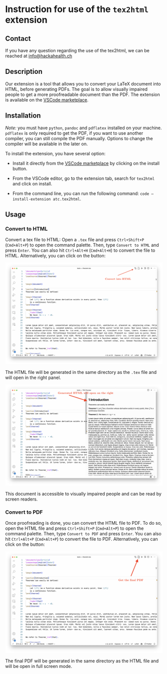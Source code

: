 # **Instruction for use of the `tex2html` extension**

## Contact

If you have any question regarding the use of the tex2html, we can be
reached at <info@hackahealth.ch>

## Description

Our extension is a tool that allows you to convert your LaTeX document
into HTML, before generating PDFs. The goal is to allow visually
impaired people to get a more proofreadable document than the PDF. The
extension is available on the [VSCode
marketplace](https://marketplace.visualstudio.com/items?itemName=ATC.tex2html).

## Installation

*Note:* you must have `python`, `pandoc` and `pdflatex` installed on your machine.
`pdflatex` is only required to get the PDF, if you want to use another compiler, you can still compile the PDF manually. Options to change the compiler will be available in the later on.

To install the extension, you have several option:

- Install it directly from the [VSCode
    marketplace](https://marketplace.visualstudio.com/items?itemName=ATC.tex2html)
    by clicking on the install button.

- From the VSCode editor, go to the extension tab, search for  `tex2html` and click on install.

- From the command line, you can run the following command:  `code –install-extension atc.tex2html`.

## Usage

### Convert to HTML

Convert a tex file to HTML: Open a `.tex` file and press `Ctrl+Shift+P` (`Cmd+Alt+P`) to open the command palette. Then, type `Convert to HTML` and press `Enter`. You can also hit `Ctrl+Alt+H` (`Cmd+Alt+H`) to convert the file to HTML. Alternatively, you can click on the button:

![Convert to HTML](images/1-en.png)

The HTML file will be generated in the same directory as the `.tex` file and will open in the right panel.


![HTML will be generated and opened on the right panel](images/2-en.png)

This document is accessible to visually impaired people and can be read by screen readers.

### Convert to PDF

Once proofreading is done, you can convert the HTML file to PDF. To do so, open the HTML file and press `Ctrl+Shift+P` (`Cmd+Alt+P`) to open the command palette. Then, type `Convert to PDF` and press `Enter`. You can also hit `Ctrl+Alt+P` (`Cmd+Alt+P`) to convert the file to PDF. Alternatively, you can click on the button:

![Convert to PDF](images/3-en.png)

The final PDF will be generated in the same directory as the HTML file and will be open in full screen mode.